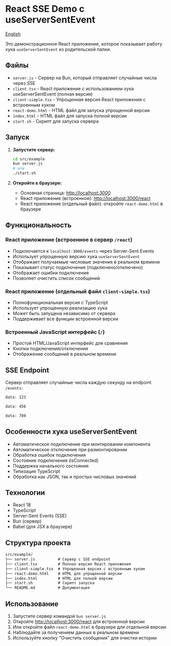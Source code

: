 # React SSE Demo с useServerSentEvent

[English](./README.en.md)

Это демонстрационное React приложение, которое показывает работу хука `useServerSentEvent` из родительской папки.

## Файлы

- `server.js` - Сервер на Bun, который отправляет случайные числа через SSE
- `client.tsx` - React приложение с использованием хука useServerSentEvent (полная версия)
- `client-simple.tsx` - Упрощенная версия React приложения с встроенным хуком
- `react-demo.html` - HTML файл для запуска упрощенной версии
- `index.html` - HTML файл для запуска полной версии
- `start.sh` - Скрипт для запуска сервера

## Запуск

1. **Запустите сервер:**

   ```bash
   cd src/example
   bun server.js
   # или
   ./start.sh
   ```

2. **Откройте в браузере:**
   - Основная страница: <http://localhost:3000>
   - React приложение (встроенное): <http://localhost:3000/react>
   - React приложение (отдельный файл): откройте `react-demo.html` в браузере

## Функциональность

### React приложение (встроенное в сервер `/react`)

- Подключается к `localhost:3000/events` через Server-Sent Events
- Использует упрощенную версию хука `useServerSentEvent`
- Отображает получаемые числовые значения в реальном времени
- Показывает статус подключения (подключено/отключено)
- Отображает ошибки подключения
- Позволяет очистить список сообщений

### React приложение (отдельный файл `client-simple.tsx`)

- Полнофункциональная версия с TypeScript
- Использует упрощенную реализацию хука
- Может быть запущена независимо от сервера
- Поддерживает все функции встроенной версии

### Встроенный JavaScript интерфейс (`/`)

- Простой HTML/JavaScript интерфейс для сравнения
- Кнопки подключения/отключения
- Отображение сообщений в реальном времени

## SSE Endpoint

Сервер отправляет случайные числа каждую секунду на endpoint `/events`:

```sh
data: 123

data: 456

data: 789
```

## Особенности хука useServerSentEvent

- Автоматическое подключение при монтировании компонента
- Автоматическое отключение при размонтировании
- Обработка ошибок подключения
- Состояние подключения (isConnected)
- Поддержка начального состояния
- Типизация TypeScript
- Обработка как JSON, так и простых числовых значений

## Технологии

- React 18
- TypeScript
- Server-Sent Events (SSE)
- Bun (сервер)
- Babel (для JSX в браузере)

## Структура проекта

```txt
src/example/
├── server.js          # Сервер с SSE endpoint
├── client.tsx         # Полная версия React приложения
├── client-simple.tsx  # Упрощенная версия с встроенным хуком
├── react-demo.html    # HTML для упрощенной версии
├── index.html         # HTML для полной версии
├── start.sh           # Скрипт запуска
└── README.md          # Документация
```

## Использование

1. Запустите сервер командой `bun server.js`
2. Откройте <http://localhost:3000/react> для встроенной версии
3. Или откройте файл `react-demo.html` в браузере для отдельной версии
4. Наблюдайте за получением данных в реальном времени
5. Используйте кнопку "Очистить сообщения" для очистки истории
